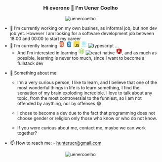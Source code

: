 <h3 align="center">Hi everone 👋 I'm Uener Coelho</h3>

<p align="center"> <img src="https://komarev.com/ghpvc/?username=uenercoelho" alt="uenercoelho" /> </p>

- 🔭 I’m currently working on my own busines, as informal job, but non dev job yet. However I am looking for a software        development job between 18:00 and 00:00 to start my career
- 🌱 I’m currently learning <img src="https://raw.githubusercontent.com/devicons/devicon/master/icons/html5/html5-original-wordmark.svg" alt="html5"  width="20" height="20"/> <img src="https://raw.githubusercontent.com/devicons/devicon/master/icons/css3/css3-plain-wordmark.svg" alt="css3"  width="20" height="20"/> <img src="https://raw.githubusercontent.com/devicons/devicon/master/icons/javascript/javascript-original.svg" alt="javascript" width="20" height="20"/> <img src="https://raw.githubusercontent.com/devicons/devicon/master/icons/react/react-original-wordmark.svg" alt="react" width="20" height="20"/> <img src="https://raw.githubusercontent.com/tomchen/stack-icons/master/logos/typescript-icon.svg" alt="typescript" width="20" height="20"/>
...
   - And I'm interested in learning <img src="https://raw.githubusercontent.com/devicons/devicon/master/icons/nodejs/nodejs-original.svg" alt="nodejs" width="20" height="20"/> <img src="https://vectorified.com/images/icon-react-native-24.png" alt="react native" width="20" height="20"/> <img src="https://raw.githubusercontent.com/devicons/devicon/master/icons/angularjs/angularjs-original.svg" alt="angular" width="20" height="20"/>, and as much as possible, learning       is never too much, since I want to become a fullstack dev
<!-- - 👯 I’m looking to collaborate on ... 
- 🤔 I’m looking for help with ... -->
- 💬 Something about me:
    - I'm a very curious person, I like to learn, and I believe that one of the most wonderful things in life is to learn         something, I find the sensation of my brain exploding incredible. I love to talk about any topic, from the most               controversial to the funniest, so I am not offended by anything, nor by offenses :joy:.

    - I chose to become a dev due to the fact that programming does not choose gender or religion only those who know or who       do not know.

    - If you were curious about me, contact me, maybe we can work together?
- 📫 How to reach me:
      - hunterucr@gmail.com

<p align="center"><img src="https://github-readme-stats.vercel.app/api?username=uenercoelho&show_icons=true" alt="uenercoelho"/> 
</p>
